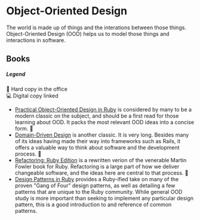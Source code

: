 # Object-Oriented Design

The world is made up of things and the interations between those things. Object-Oriented Design (OOD) helps us to model those things and interactions in software.

## Books

##### Legend
:book: Hard copy in the office<br>
:computer: Digital copy linked

- [Practical Object-Oriented Design in Ruby][poodr] is considered by many to be a modern classic on the subject, and should be a first read for those learning about OOD. It packs the most relevant OOD ideas into a concise form. :book:
- [Domain-Driven Design][ddd] is another classic. It is very long. Besides many of its ideas having made their way into frameworks such as Rails, it offers a valuable way to think about software and the development process. :book:
- [Refactoring: Ruby Edition][rre] is a rewritten verion of the venerable Martin Fowler book for Ruby. Refactoring is a large part of how we deliver changeable software, and the ideas here are central to that process. :book:
- [Design Patterns in Ruby][dpir] provides a Ruby-ified take on many of the proven "Gang of Four" design patterns, as well as detailing a few patterns that are unique to the Ruby community. While general OOD study is more important than seeking to implement any particular design pattern, this is a good introduction to and reference of common patterns.

[poodr]: http://www.poodr.com/
[ddd]: http://dddcommunity.org/book/evans_2003/
[rre]: http://martinfowler.com/books/refactoringRubyEd.html
[dpir]: http://designpatternsinruby.com/
